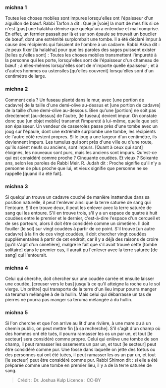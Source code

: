
### michna 1
Toutes les choses mobiles sont impures lorsqu'elles ont l'épaisseur d'un aiguillon de bœuf. Rabbi Tarfon a dit : Que je [voie] la mort de mes fils si ce n'est [pas] une halakha démise que quelqu'un a entendue et mal comprise. En effet, un fermier passait par là et sur son épaule se trouvait un bouclier de bœuf, dont une extrémité surplombait une tombe. Il a été déclaré impur à cause des récipients qui faisaient de l'ombre à un cadavre. Rabbi Akiva dit : Je peux fixer [la halakha] pour que les paroles des sages puissent exister [telles qu'elles sont] : Toutes les choses mobiles transmettent l'impureté à la personne qui les porte, lorsqu'elles sont de l'épaisseur d'un chameau de bœuf ; à elles-mêmes lorsqu'elles sont de n'importe quelle épaisseur ; et à d'autres hommes ou ustensiles [qu'elles couvrent] lorsqu'elles sont d'un centimètre de large.

### michna 2
Comment cela ? Un fuseau planté dans le mur, avec [une portion de cadavre] de la taille d'une demi-olive au-dessus et [une portion de cadavre] de la taille d'une demi-olive au-dessous. Bien qu'une [portion] ne soit pas directement [au-dessus] de l'autre, [le fuseau] devient impur. On constate donc que [un objet mobile] transmet l'impureté à lui-même, quelle que soit son épaisseur. Un vendeur de casseroles passe près d'une tombe avec un joug sur l'épaule, dont une extrémité surplombe une tombe, les récipients de l'autre côté restent propres. Si le joug a une largeur d'un centimètre, ils deviennent impurs. Les tumulus qui sont près d'une ville ou d'une route, qu'ils soient neufs ou anciens, sont impurs. [Quant à ceux qui sont] éloignés, les nouveaux sont purs, mais les anciens sont impurs. Qu'est-ce qui est considéré comme proche ? Cinquante coudées. Et vieux ? Soixante ans, selon les paroles de Rabbi Meir. R. Judah dit : Proche signifie qu'il n'y a personne de plus proche que lui, et vieux signifie que personne ne se rappelle [quand il a été fait].

### michna 3
Si quelqu'un trouve un cadavre couché de manière inattendue dans sa position naturelle, il peut l'enlever ainsi que la terre saturée de sang qui l'entoure. S'il en trouve deux, il peut les enlever avec la terre saturée de sang qui les entoure. S'il en trouve trois, s'il y a un espace de quatre à huit coudées entre le premier et le dernier, c'est-à-dire l'espace d'un cercueil et de ses porteurs, alors il doit être considéré comme un cimetière. Il doit fouiller [le sol] sur vingt coudées à partir de ce point. S'il trouve [un autre cadavre] à la fin de ces vingt coudées, il doit chercher vingt coudées supplémentaires à partir de cet endroit, car il y a déjà des raisons de croire [qu'il s'agit d'un cimetière], malgré le fait que s'il avait trouvé cette [tombe solitaire] dans le premier cas, il aurait pu l'enlever avec la terre saturée [de sang] qui l'entourait.

### michna 4
Celui qui cherche, doit chercher sur une coudée carrée et ensuite laisser une coudée, [creuser vers le bas] jusqu'à ce qu'il atteigne la roche ou le sol vierge. Un prêtre] qui transporte de la terre d'un lieu impur pourra manger sa terumah mélangée à de la hullin. Mais celui qui débarrasse un tas de pierres ne pourra pas manger sa teruma mélangée à du hullin.

### michna 5
Si l'on cherche et que l'on arrive au lit d'une rivière, à une mare ou à un chemin public, on peut mettre fin [à sa recherche]. S'il s'agit d'un champ où des hommes ont été tués, il pourra ramasser les os un par un, et tout [le secteur] sera considéré comme propre. Celui qui enlève une tombe de son champ, il peut ramasser les ossements un par un, et tout [le secteur] peut être considéré comme pur. Une fosse dans laquelle on jette des fœtus ou des personnes qui ont été tuées, il peut ramasser les os un par un, et tout [le secteur] peut être considéré comme pur. Rabbi Shimon dit : si elle a été préparée comme une tombe en premier lieu, il y a de la terre saturée de sang.

>Crédit : Dr. Joshua Kulp
>Licence : CC-BY